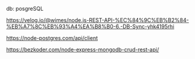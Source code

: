 db: posgreSQL

https://velog.io/@wimes/node.js-REST-API-%EC%84%9C%EB%B2%84-%EB%A7%8C%EB%93%A4%EA%B8%B0-6.-DB-Sync-yhk4195rhi

https://node-postgres.com/api/client

https://bezkoder.com/node-express-mongodb-crud-rest-api/
